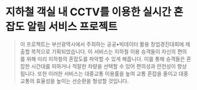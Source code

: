# 지하철 객실 내 CCTV를 이용한 실시간 혼잡도 알림 서비스 프로젝트

> 이 프로젝트는 부산광역시에서 주최하는 공공•빅데이터 활용 창업경진대회에 제출할 목적으로 기획되었습니다. 이 서비스는 지하철 이용 승객들이 자신의 편의를 위해 미리 지하철의 혼잡도를 파악할 수 있게 해줍니다. 이를 통해 승객들은 혼잡한 시간대를 피하거나 적잘한 차량을 선택할 수 있어 편의성과 안전성이 향상됩니다. 또한 이러한 서비스는 대중교통 이용률을 높여 교통 혼잡을 줄이고 대중교통의 효율성을 높이는 선순환을 형성할 것입니다.
